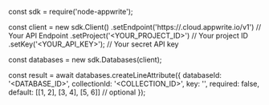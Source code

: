 const sdk = require('node-appwrite');

const client = new sdk.Client()
    .setEndpoint('https://<REGION>.cloud.appwrite.io/v1') // Your API Endpoint
    .setProject('<YOUR_PROJECT_ID>') // Your project ID
    .setKey('<YOUR_API_KEY>'); // Your secret API key

const databases = new sdk.Databases(client);

const result = await databases.createLineAttribute({
    databaseId: '<DATABASE_ID>',
    collectionId: '<COLLECTION_ID>',
    key: '',
    required: false,
    default: [[1, 2], [3, 4], [5, 6]] // optional
});
